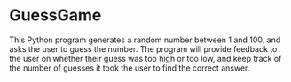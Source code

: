 # GuessGame
This Python program generates a random number between 1 and 100, and asks the user to guess the number. The program will provide feedback to the user on whether their guess was too high or too low, and keep track of the number of guesses it took the user to find the correct answer.
